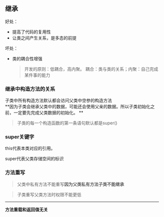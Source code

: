 ## 继承
好处：
- 提高了代码的复用性
- 让类之间产生关系，是多态的前提

坏处：
- 类的耦合性增强

	>  开发的原则：低耦合，高内聚。 耦合：类与类的关系；内聚：自己完成某件事的能力


### 继承中构造方法的关系

子类中所有构造方法默认都会访问父类中空参的构造方法  
**因为子类会继承父类中的数据，可能还会使用父亲的数据。所以子类初始化之前，一定要先完成父类数据的初始化。 **

> 子类的每一个构造函数的第一条语句默认都是super()

> 

### super关键字
 
 this代表本类对应的引用。
 
 super代表父类存储空间的标识
 
### 方法重写
> 父类中私有方法不能重写**因为父类私有方法子类不能继承**
 
> 子类重写父类方法时权限不能更低

----
**方法重载和返回值无关**

 